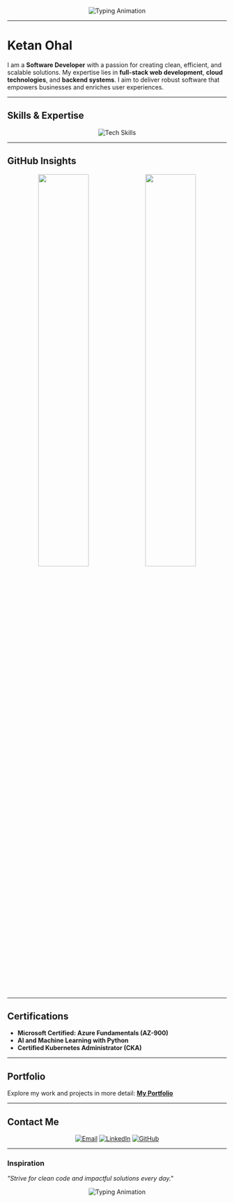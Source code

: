 <!-- Futuristic Header with Subtle Animation -->
<p align="center">
  <img src="https://readme-typing-svg.herokuapp.com?font=Fira+Code&size=35&pause=1000&color=15F4EE&width=800&lines=Welcome+to+My+GitHub+Space;Crafting+Innovative+Software+Solutions" alt="Typing Animation" />
</p>

---

# **Ketan Ohal**

I am a **Software Developer** with a passion for creating clean, efficient, and scalable solutions. My expertise lies in **full-stack web development**, **cloud technologies**, and **backend systems**. I aim to deliver robust software that empowers businesses and enriches user experiences.

---

## **Skills & Expertise**
<p align="center">
  <img src="https://skillicons.dev/icons?i=typescript,react,nextjs,python,flask,mongodb,docker,kubernetes,aws,azure,linux,git" alt="Tech Skills" />
</p>

---

## **GitHub Insights**
<div align="center">
  <img src="https://github-readme-stats.vercel.app/api?username=ketanohal&show_icons=true&hide_border=true&theme=merko" width="48%" />
  <img src="https://streak-stats.demolab.com?user=ketanohal&theme=merko&hide_border=true" width="48%" />
</div>

---

## **Certifications**
- **Microsoft Certified: Azure Fundamentals (AZ-900)**  
- **AI and Machine Learning with Python**  
- **Certified Kubernetes Administrator (CKA)**  

---

## **Portfolio**
Explore my work and projects in more detail: [**My Portfolio**]([https://your-portfolio-link.com](https://ketans-portfolio.onrender.com/))

---

## **Contact Me**
<p align="center">
  <a href="mailto:ohalketan123@gmail.com"><img src="https://img.shields.io/badge/-Email-D14836?style=for-the-badge&logo=gmail&logoColor=white" alt="Email" /></a>
  <a href="https://www.linkedin.com/in/ketan-ohal/"><img src="https://img.shields.io/badge/-LinkedIn-0077B5?style=for-the-badge&logo=linkedin&logoColor=white" alt="LinkedIn" /></a>
  <a href="https://github.com/ketanohal"><img src="https://img.shields.io/badge/-GitHub-171515?style=for-the-badge&logo=github&logoColor=white" alt="GitHub" /></a>
</p>

---

### **Inspiration**
*\"Strive for clean code and impactful solutions every day.\"*
<p align="center">
  <img src="https://readme-typing-svg.herokuapp.com?font=Roboto+Mono&size=20&color=00FFC6&center=true&vCenter=true&width=800&lines=Building+Innovative+Software+for+a+Better+Tomorrow" alt="Typing Animation" />
</p>
